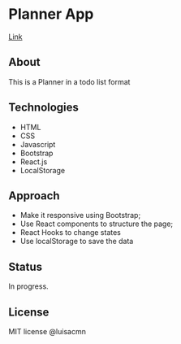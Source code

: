 # Planner App
[Link](https://csb-84ohm1.netlify.app/)

## About
This is a Planner in a todo list format

## Technologies
- HTML
- CSS
- Javascript
- Bootstrap
- React.js
- LocalStorage

## Approach
- Make it responsive using Bootstrap;
- Use React components to structure the page;
- React Hooks to change states
- Use localStorage to save the data

## Status
In progress. 

## License
MIT license @luisacmn
